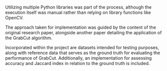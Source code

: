 Utilizing multiple Python libraries was part of the process, although the execution itself was manual rather than relying on library functions like OpenCV.

The approach taken for implementation was guided by the content of the original research paper, alongside another paper detailing the application of the GrabCut algorithm.

Incorporated within the project are datasets intended for testing purposes, along with reference data that serves as the ground truth for evaluating the performance of GrabCut. Additionally, an implementation for assessing accuracy and Jaccard index in relation to the ground truth is included.
